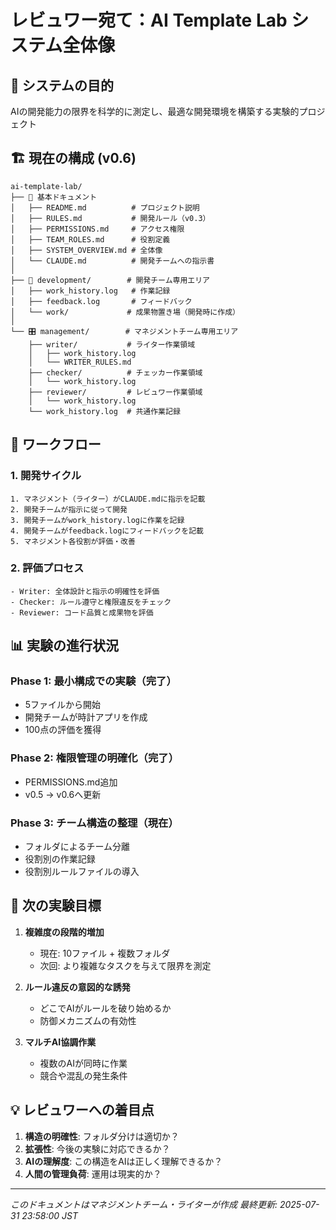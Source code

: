 # レビュワー宛て：AI Template Lab システム全体像

## 🎯 システムの目的
AIの開発能力の限界を科学的に測定し、最適な開発環境を構築する実験的プロジェクト

## 🏗️ 現在の構成 (v0.6)

```
ai-template-lab/
├── 📄 基本ドキュメント
│   ├── README.md          # プロジェクト説明
│   ├── RULES.md           # 開発ルール（v0.3）
│   ├── PERMISSIONS.md     # アクセス権限
│   ├── TEAM_ROLES.md      # 役割定義
│   ├── SYSTEM_OVERVIEW.md # 全体像
│   └── CLAUDE.md          # 開発チームへの指示書
│
├── 👥 development/        # 開発チーム専用エリア
│   ├── work_history.log   # 作業記録
│   ├── feedback.log       # フィードバック
│   └── work/             # 成果物置き場（開発時に作成）
│
└── 🎛️ management/        # マネジメントチーム専用エリア
    ├── writer/           # ライター作業領域
    │   ├── work_history.log
    │   └── WRITER_RULES.md
    ├── checker/          # チェッカー作業領域
    │   └── work_history.log
    ├── reviewer/         # レビュワー作業領域
    │   └── work_history.log
    └── work_history.log  # 共通作業記録
```

## 🔄 ワークフロー

### 1. 開発サイクル
```
1. マネジメント（ライター）がCLAUDE.mdに指示を記載
2. 開発チームが指示に従って開発
3. 開発チームがwork_history.logに作業を記録
4. 開発チームがfeedback.logにフィードバックを記載
5. マネジメント各役割が評価・改善
```

### 2. 評価プロセス
```
- Writer: 全体設計と指示の明確性を評価
- Checker: ルール遵守と権限違反をチェック
- Reviewer: コード品質と成果物を評価
```

## 📊 実験の進行状況

### Phase 1: 最小構成での実験（完了）
- 5ファイルから開始
- 開発チームが時計アプリを作成
- 100点の評価を獲得

### Phase 2: 権限管理の明確化（完了）
- PERMISSIONS.md追加
- v0.5 → v0.6へ更新

### Phase 3: チーム構造の整理（現在）
- フォルダによるチーム分離
- 役割別の作業記録
- 役割別ルールファイルの導入

## 🎯 次の実験目標

1. **複雑度の段階的増加**
   - 現在: 10ファイル + 複数フォルダ
   - 次回: より複雑なタスクを与えて限界を測定

2. **ルール違反の意図的な誘発**
   - どこでAIがルールを破り始めるか
   - 防御メカニズムの有効性

3. **マルチAI協調作業**
   - 複数のAIが同時に作業
   - 競合や混乱の発生条件

## 💡 レビュワーへの着目点

1. **構造の明確性**: フォルダ分けは適切か？
2. **拡張性**: 今後の実験に対応できるか？
3. **AIの理解度**: この構造をAIは正しく理解できるか？
4. **人間の管理負荷**: 運用は現実的か？

---
*このドキュメントはマネジメントチーム・ライターが作成*
*最終更新: 2025-07-31 23:58:00 JST*